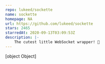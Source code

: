 ```yaml
---
repo: lukeed/sockette
name: sockette
homepage: NA
url: https://github.com/lukeed/sockette
stars: 2465
starredAt: 2020-09-13T03:09:53Z
description: |-
    The cutest little WebSocket wrapper! 🧦
---
```


[object Object]
